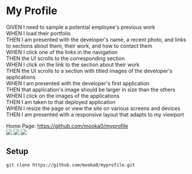 # My Profile

GIVEN I need to sample a potential employee's previous work<br>
WHEN I load their portfolio<br>
THEN I am presented with the developer's name, a recent photo, and links to sections about them, their work, and how to contact them<br>
WHEN I click one of the links in the navigation<br>
THEN the UI scrolls to the corresponding section<br>
WHEN I click on the link to the section about their work<br>
THEN the UI scrolls to a section with titled images of the developer's applications<br>
WHEN I am presented with the developer's first application<br>
THEN that application's image should be larger in size than the others<br>
WHEN I click on the images of the applications<br>
THEN I am taken to that deployed application<br>
WHEN I resize the page or view the site on various screens and devices<br>
THEN I am presented with a responsive layout that adapts to my viewport<br>

Home Page: https://github.com/mooka0/myprofile<br>
<img src=".assets/images/myprofile-1.png"/>
<img src=".assets/images/myprofile-2.png"/>
<img src=".assets/images/myprofile-3.png"/>

## Setup
```
git clone https://github.com/mooka0/myprofile.git
```


